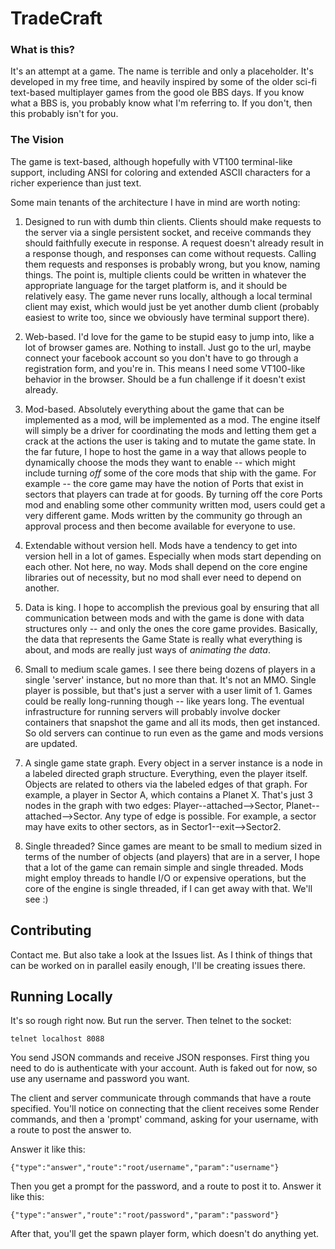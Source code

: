 # TradeCraft

### What is this?

It's an attempt at a game. The name is terrible and only a placeholder.
It's developed in my free time, and heavily inspired by some of the older
sci-fi text-based multiplayer games from the good ole BBS days. If you know
what a BBS is, you probably know what I'm referring to. If you don't, then
this probably isn't for you.

### The Vision

The game is text-based, although hopefully with VT100 terminal-like
support, including ANSI for coloring and extended ASCII characters for
a richer experience than just text.

Some main tenants of the architecture I have in mind are worth noting:

1. Designed to run with dumb thin clients. Clients should make requests
to the server via a single persistent socket, and receive commands they
should faithfully execute in response. A request doesn't already result
in a response though, and responses can come without requests. Calling them
requests and responses is probably wrong, but you know, naming things.
The point is, multiple clients could be written in whatever the appropriate
language for the target platform is, and it should be relatively easy.
The game never runs locally, although a local terminal client may exist,
which would just be yet another dumb client (probably easiest to write too,
since we obviously have terminal support there).

1. Web-based. I'd love for the game to be stupid easy to jump into, like
a lot of browser games are. Nothing to install. Just go to the url, maybe
connect your facebook account so you don't have to go through a registration
form, and you're in. This means I need some VT100-like behavior in the
browser. Should be a fun challenge if it doesn't exist already.

1. Mod-based. Absolutely everything about the game that can be implemented
as a mod, will be implemented as a mod. The engine itself will simply be a
driver for coordinating the mods and letting them get a crack at the actions
the user is taking and to mutate the game state. In the far future, I hope
to host the game in a way that allows people to dynamically choose the
mods they want to enable -- which might include turning _off_ some of the core
mods that ship with the game. For example -- the core game may have the
notion of Ports that exist in sectors that players can trade at for goods.
By turning off the core Ports mod and enabling some other community written
mod, users could get a very different game. Mods written by the community
go through an approval process and then become available for everyone to use.

1. Extendable without version hell. Mods have a tendency to get into version
hell in a lot of games. Especially when mods start depending on each other.
Not here, no way. Mods shall depend on the core engine libraries out of
necessity, but no mod shall ever need to depend on another.

1. Data is king. I hope to accomplish the previous goal by ensuring that
all communication between mods and with the game is done with data
structures only -- and only the ones the core game provides. Basically,
the data that represents the Game State is really what everything is about,
and mods are really just ways of _animating the data_.

1. Small to medium scale games. I see there being dozens of players in a
single 'server' instance, but no more than that. It's not an MMO. Single
player is possible, but that's just a server with a user limit of 1.
Games could be really long-running though -- like years long. The eventual
infrastructure for running servers will probably involve docker containers
that snapshot the game and all its mods, then get instanced. So old servers
can continue to run even as the game and mods versions are updated.

1. A single game state graph. Every object in a server instance is a node
in a labeled directed graph structure. Everything, even the player itself.
Objects are related to others via the labeled edges of that graph. For
example, a player in Sector A, which contains a Planet X. That's just 3
nodes in the graph with two edges: Player--attached-->Sector,
Planet--attached-->Sector. Any type of edge is possible. For example,
a sector may have exits to other sectors, as in Sector1--exit-->Sector2.

1. Single threaded? Since games are meant to be small to medium sized in
terms of the number of objects (and players) that are in a server, I hope
that a lot of the game can remain simple and single threaded. Mods might
employ threads to handle I/O or expensive operations, but the core of the
engine is single threaded, if I can get away with that. We'll see :)


## Contributing

Contact me. But also take a look at the Issues list. As I think of things
that can be worked on in parallel easily enough, I'll be creating issues
there.

## Running Locally

It's so rough right now. But run the server. Then telnet to the socket:

```
telnet localhost 8088
```

You send JSON commands and receive JSON responses. First thing you need to
do is authenticate with your account. Auth is faked out for now, so use
any username and password you want.

The client and server communicate through commands that have a route specified.
You'll notice on connecting that the client receives some Render commands,
and then a 'prompt' command, asking for your username, with a route to post
the answer to.

Answer it like this:

```
{"type":"answer","route":"root/username","param":"username"}
```

Then you get a prompt for the password, and a route to post it to.
Answer it like this:

```
{"type":"answer","route":"root/password","param":"password"}
```

After that, you'll get the spawn player form, which doesn't do anything yet.
